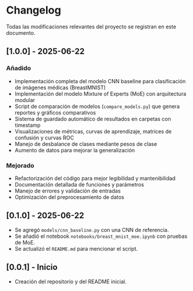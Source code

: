 # Changelog

Todas las modificaciones relevantes del proyecto se registran en este documento.

## [1.0.0] - 2025-06-22
### Añadido
- Implementación completa del modelo CNN baseline para clasificación de imágenes médicas (BreastMNIST)
- Implementación del modelo Mixture of Experts (MoE) con arquitectura modular
- Script de comparación de modelos (`compare_models.py`) que genera reportes y gráficos comparativos
- Sistema de guardado automático de resultados en carpetas con timestamp
- Visualizaciones de métricas, curvas de aprendizaje, matrices de confusión y curvas ROC
- Manejo de desbalance de clases mediante pesos de clase
- Aumento de datos para mejorar la generalización

### Mejorado
- Refactorización del código para mejor legibilidad y mantenibilidad
- Documentación detallada de funciones y parámetros
- Manejo de errores y validación de entradas
- Optimización del preprocesamiento de datos

## [0.1.0] - 2025-06-22
- Se agregó `models/cnn_baseline.py` con una CNN de referencia.
- Se añadió el notebook `notebooks/breast_mnist_moe.ipynb` con pruebas de MoE.
- Se actualizó el `README.md` para mencionar el script.

## [0.0.1] - Inicio
- Creación del repositorio y del README inicial.

